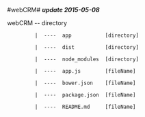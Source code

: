 #webCRM#
***update 2015-05-08***

   webCRM -- directory

             |  ----  app           [directory]

             |  ----  dist          [directory]

             |  ----  node_modules  [directory]

             |  ----  app.js        [fileName]

             |  ----  bower.json    [fileName]

             |  ----  package.json  [fileName]

             |  ----  README.md     [fileName]
